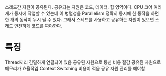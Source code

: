 스레드간 자원이 공유된다.
공유되는 자원은 코드, 데이터, 힙 영역이다.
CPU 코어 여러 개가 동시에 작업할 수 있는데 이 병렬성을 Parallelism
정확히 동시에 한 동작을 하면 한 개의 동작이 무시 될 수 있다.
그래서 스레드를 사용하고 공유하는 자원이 있으면 스레드 안전하게 코드를 짜야한다.

# 특징
Thread끼리 긴밀하게 연결되어 있음
공유된 자원으로 통신 비용 절감
공유된 자원으로 메모리가 효율적임
Context Switching 비용이 적음
공유 자원 관리를 해야함
